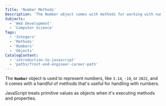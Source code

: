 ```yaml
---
Title: 'Number Methods'
Description: 'The Number object comes with methods for working with numbers.'
Subjects:
  - 'Web Development'
  - 'Computer Science'
Tags:
  - 'Integers'
  - 'Methods'
  - 'Numbers'
  - 'Objects'
CatalogContent:
  - 'introduction-to-javascript'
  - 'paths/front-end-engineer-career-path'
---
```


The **`Number`** object is used to represent numbers, like `3.14`, `-10`, or `2022`, and it comes with a handful of methods that's useful for handling with numbers.

JavaScript treats primitive values as objects when it's executing methods and properties.
